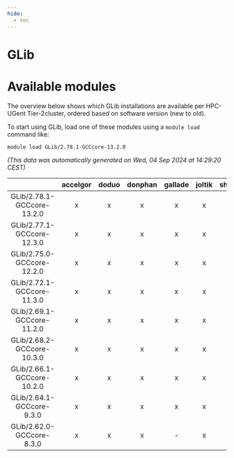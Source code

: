 ```yaml
---
hide:
  - toc
---
```


GLib
====

# Available modules


The overview below shows which GLib installations are available per HPC-UGent Tier-2cluster, ordered based on software version (new to old).

To start using GLib, load one of these modules using a `module load` command like:

```shell
module load GLib/2.78.1-GCCcore-13.2.0
```

*(This data was automatically generated on Wed, 04 Sep 2024 at 14:29:20 CEST)*  

| |accelgor|doduo|donphan|gallade|joltik|shinx|skitty|
| :---: | :---: | :---: | :---: | :---: | :---: | :---: | :---: |
|GLib/2.78.1-GCCcore-13.2.0|x|x|x|x|x|x|x|
|GLib/2.77.1-GCCcore-12.3.0|x|x|x|x|x|x|x|
|GLib/2.75.0-GCCcore-12.2.0|x|x|x|x|x|x|x|
|GLib/2.72.1-GCCcore-11.3.0|x|x|x|x|x|x|x|
|GLib/2.69.1-GCCcore-11.2.0|x|x|x|x|x|-|x|
|GLib/2.68.2-GCCcore-10.3.0|x|x|x|x|x|-|x|
|GLib/2.66.1-GCCcore-10.2.0|x|x|x|x|x|-|x|
|GLib/2.64.1-GCCcore-9.3.0|x|x|x|x|x|-|x|
|GLib/2.62.0-GCCcore-8.3.0|x|x|x|-|x|-|x|
